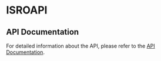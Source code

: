 # ISROAPI

## API Documentation

For detailed information about the API, please refer to the [API Documentation](https://web.postman.co/workspace/291207d5-1073-4eda-b783-3fd9231b4116/documentation/36297486-8495e731-21d3-4e08-a26b-10f7fc570113).
